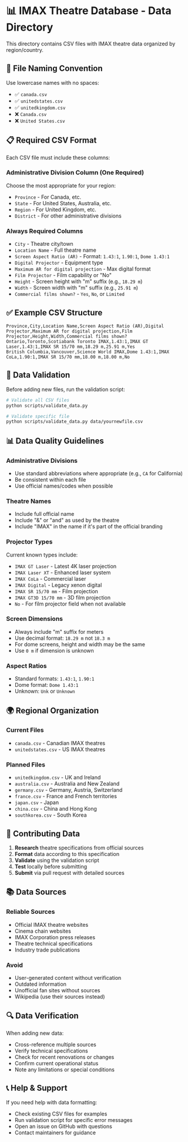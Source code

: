 # 📊 IMAX Theatre Database - Data Directory

This directory contains CSV files with IMAX theatre data organized by region/country.

## 📁 File Naming Convention

Use lowercase names with no spaces:
- ✅ `canada.csv`
- ✅ `unitedstates.csv` 
- ✅ `unitedkingdom.csv`
- ❌ `Canada.csv`
- ❌ `United States.csv`

## 📋 Required CSV Format

Each CSV file must include these columns:

### Administrative Division Column (One Required)
Choose the most appropriate for your region:
- `Province` - For Canada, etc.
- `State` - For United States, Australia, etc.
- `Region` - For United Kingdom, etc.
- `District` - For other administrative divisions

### Always Required Columns
- `City` - Theatre city/town
- `Location Name` - Full theatre name
- `Screen Aspect Ratio (AR)` - Format: `1.43:1`, `1.90:1`, `Dome 1.43:1`
- `Digital Projector` - Equipment type
- `Maximum AR for digital projection` - Max digital format
- `Film Projector` - Film capability or "No"
- `Height` - Screen height with "m" suffix (e.g., `18.29 m`)
- `Width` - Screen width with "m" suffix (e.g., `25.91 m`)
- `Commercial films shown?` - `Yes`, `No`, or `Limited`

## ✅ Example CSV Structure

```csv
Province,City,Location Name,Screen Aspect Ratio (AR),Digital Projector,Maximum AR for digital projection,Film Projector,Height,Width,Commercial films shown?
Ontario,Toronto,Scotiabank Toronto IMAX,1.43:1,IMAX GT Laser,1.43:1,IMAX SR 15/70 mm,18.29 m,25.91 m,Yes
British Columbia,Vancouver,Science World IMAX,Dome 1.43:1,IMAX CoLa,1.90:1,IMAX SR 15/70 mm,18.00 m,18.00 m,No
```

## 🔧 Data Validation

Before adding new files, run the validation script:

```bash
# Validate all CSV files
python scripts/validate_data.py

# Validate specific file
python scripts/validate_data.py data/yournewfile.csv
```

## 📊 Data Quality Guidelines

### Administrative Divisions
- Use standard abbreviations where appropriate (e.g., `CA` for California)
- Be consistent within each file
- Use official names/codes when possible

### Theatre Names
- Include full official name
- Include "&" or "and" as used by the theatre
- Include "IMAX" in the name if it's part of the official branding

### Projector Types
Current known types include:
- `IMAX GT Laser` - Latest 4K laser projection
- `IMAX Laser XT` - Enhanced laser system
- `IMAX CoLa` - Commercial laser
- `IMAX Digital` - Legacy xenon digital
- `IMAX SR 15/70 mm` - Film projection
- `IMAX GT3D 15/70 mm` - 3D film projection
- `No` - For film projector field when not available

### Screen Dimensions
- Always include "m" suffix for meters
- Use decimal format: `18.29 m` not `18.3 m`
- For dome screens, height and width may be the same
- Use `0 m` if dimension is unknown

### Aspect Ratios
- Standard formats: `1.43:1`, `1.90:1`
- Dome format: `Dome 1.43:1`
- Unknown: `Unk` or `Unknown`

## 🌍 Regional Organization

### Current Files
- `canada.csv` - Canadian IMAX theatres
- `unitedstates.csv` - US IMAX theatres

### Planned Files
- `unitedkingdom.csv` - UK and Ireland
- `australia.csv` - Australia and New Zealand  
- `germany.csv` - Germany, Austria, Switzerland
- `france.csv` - France and French territories
- `japan.csv` - Japan
- `china.csv` - China and Hong Kong
- `southkorea.csv` - South Korea

## 🤝 Contributing Data

1. **Research** theatre specifications from official sources
2. **Format** data according to this specification
3. **Validate** using the validation script
4. **Test** locally before submitting
5. **Submit** via pull request with detailed sources

## 📚 Data Sources

### Reliable Sources
- Official IMAX theatre websites
- Cinema chain websites
- IMAX Corporation press releases
- Theatre technical specifications
- Industry trade publications

### Avoid
- User-generated content without verification
- Outdated information
- Unofficial fan sites without sources
- Wikipedia (use their sources instead)

## 🔍 Data Verification

When adding new data:
- Cross-reference multiple sources
- Verify technical specifications
- Check for recent renovations or changes
- Confirm current operational status
- Note any limitations or special conditions

## 📞 Help & Support

If you need help with data formatting:
- Check existing CSV files for examples
- Run validation script for specific error messages
- Open an issue on GitHub with questions
- Contact maintainers for guidance